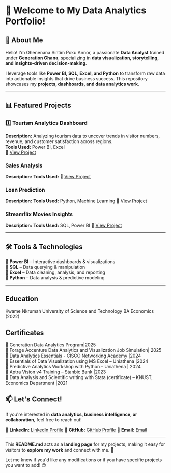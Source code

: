 # 👋 Welcome to My Data Analytics Portfolio!  

## 🚀 About Me  
Hello! I'm Ohenenana Sintim Poku Annor, a passionate **Data Analyst** trained under **Generation Ghana**, specializing in **data visualization, storytelling, and insights-driven decision-making**.  

I leverage tools like **Power BI, SQL, Excel, and Python** to transform raw data into actionable insights that drive business success. This repository showcases my **projects, dashboards, and data analytics work**.  

---

## 📊 Featured Projects  

### 1️⃣ **Tourism Analytics Dashboard**  
**Description:** Analyzing tourism data to uncover trends in visitor numbers, revenue, and customer satisfaction across regions.  
**Tools Used:** Power BI, Excel  
📌 [View Project](https://github.com/Ohenenanaannor/DA_Projects/tree/master/Toursim_Analytics_Power_BI) 

### **Sales Analysis**
**Description:**
**Tools Used:**
📌 [View Project]() 

### **Loan Prediction**
**Description:**
**Tools Used:** Python, Machine Learning 
📌 [View Project]() 

### **Streamflix Movies Insights**
**Description:**
**Tools Used:** SQL, Power BI
📌 [View Project]() 

---

## 🛠️ Tools & Technologies  
🔹 **Power BI** – Interactive dashboards & visualizations  
🔹 **SQL** – Data querying & manipulation  
🔹 **Excel** – Data cleaning, analysis, and reporting  
🔹 **Python** – Data analysis & predictive modeling  

---
##  Education
Kwame Nkrumah University of Science and Technology
BA Economics (2022)

## Certificates
🔹	Generation Data Analytics Program|2025   
🔹  Forage Accenture Data Analytics and Visualization Job Simulation| 2025  
🔹	Data Analytics Essentials - CISCO Networking Academy |2024  
🔹	Essentials of Data Visualization using MS Excel – Uniathena |2024  
🔹	Predictive Analytics Workshop with Python – Uniathena | 2024  
🔹	Aptra Vision v4 Training – Stanbic Bank |2023  
🔹	Data Analysis and Scientific writing with Stata (certificate) – KNUST, Economics Department |2021  


## 📫 Let's Connect!  
If you're interested in **data analytics, business intelligence, or collaboration**, feel free to reach out!  

📌 **LinkedIn:** [LinkedIn Profile]( www.linkedin.com/in/ohenenana-annor-sintim-poku) 
📌 **GitHub:** [GitHub Profile](https://github.com/Ohenenanaannor)
📌 **Email:** [Email](ohenenanaannor2000@gmail.com)   

---

This **README.md** acts as a **landing page** for my projects, making it easy for visitors to **explore my work** and connect with me. 🚀  

Let me know if you'd like any modifications or if you have specific projects you want to add! 😊  
